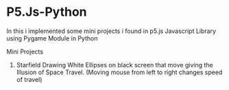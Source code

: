 # P5.Js-Python
In this i implemented some mini projects i found in p5.js Javascript Library using Pygame Module in Python

Mini Projects 
1. Starfield
Drawing White Ellipses on black screen that move giving the Illusion of Space Travel.
(Moving mouse from left to right changes speed of travel)


